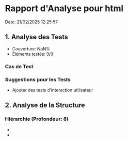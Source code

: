 # Rapport d'Analyse pour html

Date: 21/02/2025 12:25:57

## 1. Analyse des Tests

- Couverture: NaN%
- Éléments testés: 0/0

### Cas de Test

### Suggestions pour les Tests

- Ajouter des tests d'interaction utilisateur

## 2. Analyse de la Structure

### Hiérarchie (Profondeur: 8)

- <head>
- <title>
- <meta>
- <link>
- <link>
- <link>
- <meta>
- <style>
- <div>
- <span>
- <span>
- <span>
- <div>
- <span>
- <span>
- <html>
- <body>
- <div>
- <div>
- <h>
- <div>
- <p>
- <em>
- <em>
- <em>
- <em>
- <em>
- <template>
- <div>
- <input>
- <div>
- <div>
- <div>
- <a>
- <script>
- <script>
- <script>
- <script>
- <a>
- <a>
- <span>
- <pre>
- <tr>
- <td>
- <td>
- <td>
- <pre>
- <div>
- <table>
- <thead>
- <tr>
- <th>
- <th>
- <th>
- <th>
- <th>
- <th>
- <th>
- <th>
- <th>
- <th>
- <tbody>
- <div>
- <div>
- <td>
- <td>
- <td>
- <div>
- <tr>
- <td>
- <a>
- <a>
- <pre>
- <table>

### Accessibilité

- Tags sémantiques:
- Attributs ARIA: Aucun

### Problèmes Sémantiques

- Pas de balise header sémantique
- Pas de balise main ou section pour le contenu principal

### Suggestions pour la Structure

- Ajouter des attributs ARIA pour améliorer l'accessibilité
- Utiliser des balises HTML sémantiques appropriées

## 3. Analyse des Styles

### Support des Thèmes

- Thèmes détectés: Aucun
- Variables utilisées:

### Mise en Page

- Type: flex
- Propriétés:

### Réactivité

- Media Queries: Aucune

### Suggestions pour les Styles

- Aucun fichier de style trouvé
